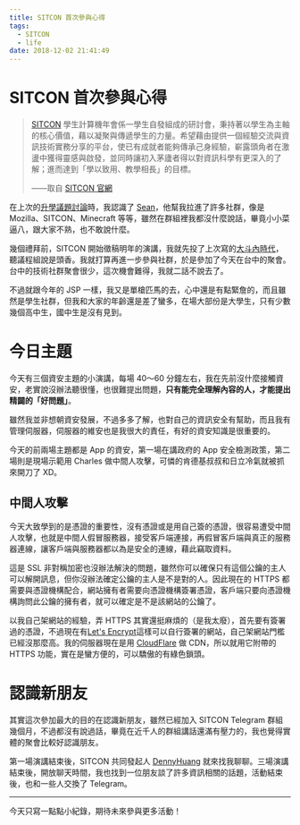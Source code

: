```yaml
---
title: SITCON 首次參與心得
tags:
  - SITCON
  - life
date: 2018-12-02 21:41:49
---
```



# SITCON 首次參與心得

> [SITCON](https://sitcon.org) 學生計算機年會係一學生自發組成的研討會，秉持著以學生為主軸的核心價值，藉以凝聚與傳遞學生的力量。希望藉由提供一個經驗交流與資訊技術實務分享的平台，使已有成就者能夠傳承己身經驗，嶄露頭角者在激盪中獲得靈感與啟發，並同時讓初入茅廬者得以對資訊科學有更深入的了解；進而達到「學以致用、教學相長」的目標。
>
> ——取自 [SITCON 官網](https://sitcon.org)

在上次的[升學議題討論](/2018/10/14/progression/)時，我認識了 [Sean](https://sean.cat)，他幫我拉進了許多社群，像是 Mozilla、SITCON、Minecraft 等等，雖然在群組裡我都沒什麼說話，畢竟小小菜逼八，跟大家不熟，也不敢說什麼。

幾個禮拜前，SITCON 開始徵稿明年的演講，我就先投了上次寫的[大斗內時代](/2018/12/02/sitcon-first-meet/)，聽議程組說是頭香。我就打算再進一步參與社群，於是參加了今天在台中的聚會。台中的技術社群聚會很少，這次機會難得，我就二話不說去了。

不過就跟今年的 JSP 一樣，我又是單槍匹馬的去，心中還是有點緊詹的，而且雖然是學生社群，但我和大家的年齡還是差了蠻多，在場大部份是大學生，只有少數幾個高中生，國中生是沒有見到。

# 今日主題

今天有三個資安主題的小演講，每場 40～60 分鐘左右，我在先前沒什麼接觸資安，老實說沒辦法聽很懂，也很難提出問題，**只有能完全理解內容的人，才能提出精闢的「好問題」**。

雖然我並非想朝資安發展，不過多多了解，也對自己的資訊安全有幫助，而且我有管理伺服器，伺服器的維安也是我很大的責任，有好的資安知識是很重要的。

今天的前兩場主題都是 App 的資安，第一場在講政府的 App 安全檢測政策，第二場則是現場示範用 Charles 做中間人攻擊，可憐的肯德基叔叔和日立冷氣就被抓來開刀了 XD。

## 中間人攻擊

今天大致學到的是憑證的重要性，沒有憑證或是用自己簽的憑證，很容易遭受中間人攻擊，也就是中間人假冒服務器，接受客戶端連接，再假冒客戶端與真正的服務器連線，讓客戶端與服務器都以為是安全的連線，藉此竊取資料。

這是 SSL 非對稱加密也沒辦法解決的問題，雖然你可以確保只有這個公鑰的主人可以解開訊息，但你沒辦法確定公鑰的主人是不是對的人。因此現在的 HTTPS 都需要與憑證機構配合，網站擁有者需要向憑證機構簽署憑證，客戶端只要向憑證機構詢問此公鑰的擁有者，就可以確定是不是該網站的公鑰了。

以我自己架網站的經驗，弄 HTTPS 其實還挺麻煩的（是我太廢），首先要有簽署過的憑證，不過現在有[Let's Encrypt](https://letsencrypt.org/)這樣可以自行簽署的網站，自己架網站門檻已經沒那麼高。我的伺服器現在是用 [CloudFlare](https://cloudflare.com) 做 CDN，所以就用它附帶的 HTTPS 功能，實在是蠻方便的，可以驕傲的有綠色鎖頭。

# 認識新朋友

其實這次參加最大的目的在認識新朋友，雖然已經加入 SITCON Telegram 群組幾個月，不過都沒有說過話，畢竟在近千人的群組講話還滿有壓力的，我也覺得實體的聚會比較好認識朋友。

第一場演講結束後，SITCON 共同發起人 [DennyHuang](https://about.me/denny0223) 就來找我聊聊。三場演講結束後，開放聊天時間，我也找到一位朋友談了許多資訊相關的話題，活動結束後，也和一些人交換了 Telegram。

***

今天只寫一點點小紀錄，期待未來參與更多活動！
